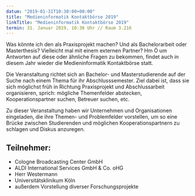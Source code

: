 ```yaml
---
datum: "2019-01-31T10:30:00+00:00"
title: "Medieninformatik Kontaktbörse 2019"
linkTitle: "Medieninformatik Kontaktbörse 2019"
termin: 31. Januar 2019, 10:30 Uhr // Raum 3.216
---
```

Was könnte ich den als Praxisprojekt machen? Und als Bachelorarbeit oder Masterthesis? Vielleicht mal mit einem externen Partner? Hm Ö um Antworten auf diese oder ähnliche Fragen zu bekommen, findet auch in diesem Jahr wieder die Medieninformatik Kontaktbörse statt.

Die Veranstaltung richtet sich an Bachelor- und Masterstudierende auf der Suche nach einem Thema für ihr Abschlusssemester. Ziel dabei ist, dass sie sich möglichst früh in Richtung Praxisprojekt und Abschlussarbeit organisieren, sprich: mögliche Themenfelder abstecken, Kooperationspartner suchen, Betreuer suchen, etc.

Zu dieser Veranstaltung haben wir Unternehmen und Organisationen eingeladen, die ihre Themen- und Problemfelder vorstellen, um so eine Brücke zwischen Studierenden und möglichen Kooperationspartnern zu schlagen und Diskus anzuregen.

## Teilnehmer:
- Cologne Broadcasting Center GmbH
- ALDI International Services GmbH & Co. oHG
- Herr Westermann
- Universitätsklinikum Köln
- außerdem Vorstellung diverser Forschungsprojekte
